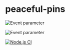 # peaceful-pins

![Event parameter](https://github.com/Marcus-Oskarsson/peaceful-pins/actions/workflows/backend-looks-nice.yaml/badge.svg?event=push)

![Event parameter](https://github.com/Marcus-Oskarsson/peaceful-pins/actions/workflows/frontend-looks-nice.yaml/badge.svg?event=push)

[![Node.js CI](https://github.com/Marcus-Oskarsson/peaceful-pins/actions/workflows/tests-says-yay.yaml/badge.svg)](https://github.com/Marcus-Oskarsson/peaceful-pins/actions/workflows/tests-says-yay.yaml)

